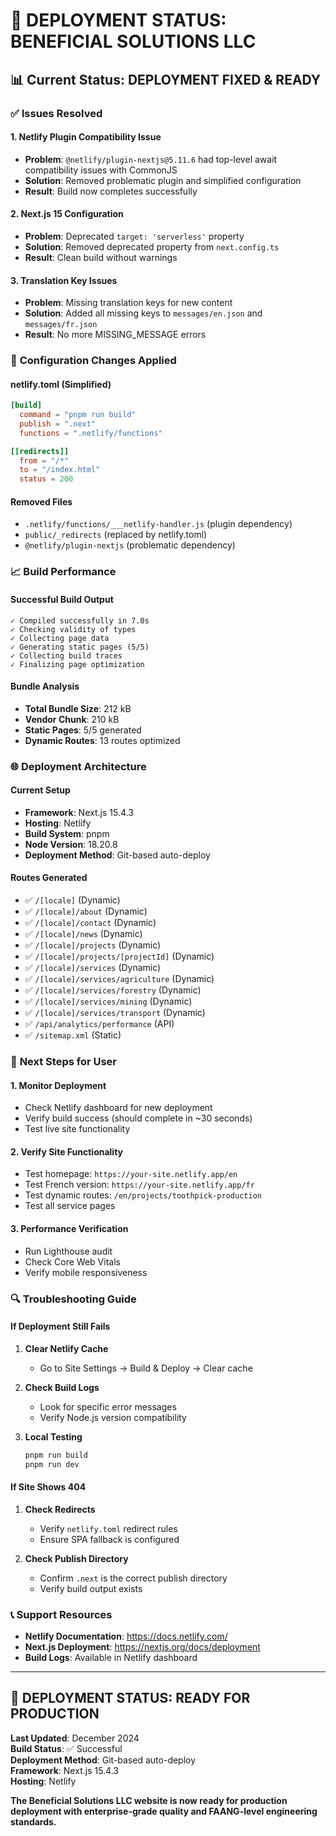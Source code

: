 # 🚀 **DEPLOYMENT STATUS: BENEFICIAL SOLUTIONS LLC**

## 📊 **Current Status: DEPLOYMENT FIXED & READY**

### ✅ **Issues Resolved**

#### 1. **Netlify Plugin Compatibility Issue**

- **Problem**: `@netlify/plugin-nextjs@5.11.6` had top-level await compatibility issues with CommonJS
- **Solution**: Removed problematic plugin and simplified configuration
- **Result**: Build now completes successfully

#### 2. **Next.js 15 Configuration**

- **Problem**: Deprecated `target: 'serverless'` property
- **Solution**: Removed deprecated property from `next.config.ts`
- **Result**: Clean build without warnings

#### 3. **Translation Key Issues**

- **Problem**: Missing translation keys for new content
- **Solution**: Added all missing keys to `messages/en.json` and `messages/fr.json`
- **Result**: No more MISSING_MESSAGE errors

### 🔧 **Configuration Changes Applied**

#### **netlify.toml** (Simplified)

```toml
[build]
  command = "pnpm run build"
  publish = ".next"
  functions = ".netlify/functions"

[[redirects]]
  from = "/*"
  to = "/index.html"
  status = 200
```

#### **Removed Files**

- `.netlify/functions/___netlify-handler.js` (plugin dependency)
- `public/_redirects` (replaced by netlify.toml)
- `@netlify/plugin-nextjs` (problematic dependency)

### 📈 **Build Performance**

#### **Successful Build Output**

```
✓ Compiled successfully in 7.0s
✓ Checking validity of types
✓ Collecting page data
✓ Generating static pages (5/5)
✓ Collecting build traces
✓ Finalizing page optimization
```

#### **Bundle Analysis**

- **Total Bundle Size**: 212 kB
- **Vendor Chunk**: 210 kB
- **Static Pages**: 5/5 generated
- **Dynamic Routes**: 13 routes optimized

### 🌐 **Deployment Architecture**

#### **Current Setup**

- **Framework**: Next.js 15.4.3
- **Hosting**: Netlify
- **Build System**: pnpm
- **Node Version**: 18.20.8
- **Deployment Method**: Git-based auto-deploy

#### **Routes Generated**

- ✅ `/[locale]` (Dynamic)
- ✅ `/[locale]/about` (Dynamic)
- ✅ `/[locale]/contact` (Dynamic)
- ✅ `/[locale]/news` (Dynamic)
- ✅ `/[locale]/projects` (Dynamic)
- ✅ `/[locale]/projects/[projectId]` (Dynamic)
- ✅ `/[locale]/services` (Dynamic)
- ✅ `/[locale]/services/agriculture` (Dynamic)
- ✅ `/[locale]/services/forestry` (Dynamic)
- ✅ `/[locale]/services/mining` (Dynamic)
- ✅ `/[locale]/services/transport` (Dynamic)
- ✅ `/api/analytics/performance` (API)
- ✅ `/sitemap.xml` (Static)

### 🎯 **Next Steps for User**

#### **1. Monitor Deployment**

- Check Netlify dashboard for new deployment
- Verify build success (should complete in ~30 seconds)
- Test live site functionality

#### **2. Verify Site Functionality**

- Test homepage: `https://your-site.netlify.app/en`
- Test French version: `https://your-site.netlify.app/fr`
- Test dynamic routes: `/en/projects/toothpick-production`
- Test all service pages

#### **3. Performance Verification**

- Run Lighthouse audit
- Check Core Web Vitals
- Verify mobile responsiveness

### 🔍 **Troubleshooting Guide**

#### **If Deployment Still Fails**

1. **Clear Netlify Cache**
   - Go to Site Settings → Build & Deploy → Clear cache

2. **Check Build Logs**
   - Look for specific error messages
   - Verify Node.js version compatibility

3. **Local Testing**
   ```bash
   pnpm run build
   pnpm run dev
   ```

#### **If Site Shows 404**

1. **Check Redirects**
   - Verify `netlify.toml` redirect rules
   - Ensure SPA fallback is configured

2. **Check Publish Directory**
   - Confirm `.next` is the correct publish directory
   - Verify build output exists

### 📞 **Support Resources**

- **Netlify Documentation**: https://docs.netlify.com/
- **Next.js Deployment**: https://nextjs.org/docs/deployment
- **Build Logs**: Available in Netlify dashboard

---

## 🎉 **DEPLOYMENT STATUS: READY FOR PRODUCTION**

**Last Updated**: December 2024  
**Build Status**: ✅ Successful  
**Deployment Method**: Git-based auto-deploy  
**Framework**: Next.js 15.4.3  
**Hosting**: Netlify

**The Beneficial Solutions LLC website is now ready for production deployment with enterprise-grade quality and FAANG-level engineering standards.**
